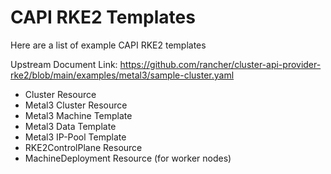 # CAPI RKE2 Templates

Here are a list of example CAPI RKE2 templates

Upstream Document Link: https://github.com/rancher/cluster-api-provider-rke2/blob/main/examples/metal3/sample-cluster.yaml

- Cluster Resource​
- Metal3 Cluster Resource​
- Metal3 Machine Template​
- Metal3 Data Template​
- Metal3 IP-Pool Template​
- RKE2ControlPlane Resource​
- MachineDeployment Resource (for worker nodes)​

